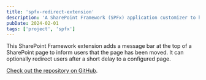 ```yaml
---
title: 'spfx-redirect-extension'
description: 'A SharePoint Framework (SPFx) application customizer to help redirect pages or sites.'
pubDate: 2024-02-01
tags: ['project', 'spfx']
---
```


This SharePoint Framework extension adds a message bar at the top of a SharePoint page to inform users that the page has been moved. It can optionally redirect users after a short delay to a configured page.

[Check out the repository on GitHub](https://github.com/cwparsons/spfx-redirect-extension).

